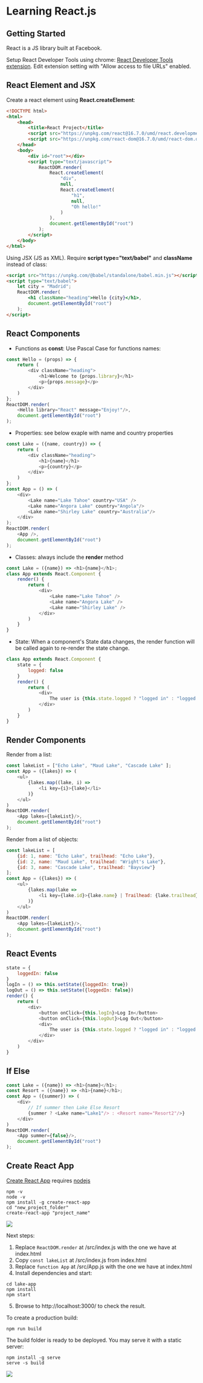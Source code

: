 # Learning React.js

## Getting Started
React is a JS library built at Facebook.

Setup React Developer Tools using chrome: [React Developer Tools extension](https://chrome.google.com/webstore/detail/react-developer-tools/fmkadmapgofadopljbjfkapdkoienihi?hl=es). Edit extension setting with "Allow access to file URLs" enabled.

## React Element and JSX
Create a react element using **React.createElement**:

```html
<!DOCTYPE html>
<html>
    <head>
        <title>React Project</title>
        <script src="https://unpkg.com/react@16.7.0/umd/react.development.js"></script>
        <script src="https://unpkg.com/react-dom@16.7.0/umd/react-dom.development.js"></script>
    </head>
    <body>
        <div id="root"></div>
        <script type="text/javascript">
            ReactDOM.render(
                React.createElement(
                    "div", 
                    null, 
                    React.createElement(
                        "h1",
                        null,
                        "Oh hello!"
                    )
                ),
                document.getElementById("root")
            );
        </script>
    </body>
</html>    
```

Using JSX (JS as XML). Require **script type="text/babel"** and **className** instead of class:  
```html 
<script src="https://unpkg.com/@babel/standalone/babel.min.js"></script>
<script type="text/babel">  
    let city = "Madrid";            
    ReactDOM.render(
        <h1 className="heading">Hello {city}</h1>,
        document.getElementById("root")
    );
</script>
```

## React Components

* Functions as **const**: Use Pascal Case for functions names:
```js 
const Hello = (props) => {
    return (
        <div className="heading">
            <h1>Welcome to {props.library}</h1>
            <p>{props.message}</p>
        </div>
    )
};    
ReactDOM.render(
    <Hello library="React" message="Enjoy!"/>,
    document.getElementById("root")
);
```

* Properties: see below exaple with name and country properties
```js          
const Lake = ({name, country}) => {
    return (
        <div className="heading">
            <h1>{name}</h1>
            <p>{country}</p>
        </div>
    )
}; 
const App = () => (
    <div>
        <Lake name="Lake Tahoe" country="USA" />
        <Lake name="Angora Lake" country="Angola"/>
        <Lake name="Shirley Lake" country="Australia"/>
    </div>
);
ReactDOM.render(
    <App />,
    document.getElementById("root")
);
```

* Classes: always include the **render** method
```js           
const Lake = ({name}) => <h1>{name}</h1>;
class App extends React.Component {
    render() {
        return (
            <div>
                <Lake name="Lake Tahoe" />
                <Lake name="Angora Lake" />
                <Lake name="Shirley Lake" />
            </div>
        )
    }
}    
```

* State: When a component's State data changes, the render function will be called again to re-render the state change.
```js
class App extends React.Component {
    state = {
        logged: false
    }
    render() {
        return (
            <div>
                The user is {this.state.logged ? "logged in" : "logged out"}.
            </div>
        )
    }
}
```

## Render Components
Render from a list:
```js
const lakeList = ["Echo Lake", "Maud Lake", "Cascade Lake" ];
const App = ({lakes}) => (
    <ul>
        {lakes.map((lake, i) => 
            <li key={i}>{lake}</li>    
        )}
    </ul>
)
ReactDOM.render(
    <App lakes={lakeList}/>,
    document.getElementById("root")
);
```

Render from a list of objects:
```js
const lakeList = [
    {id: 1, name: "Echo Lake", trailhead: "Echo Lake"}, 
    {id: 2, name: "Maud Lake", trailhead: "Wright's Lake"}, 
    {id: 3, name: "Cascade Lake", trailhead: "Bayview"}
];
const App = ({lakes}) => (
    <ul>
        {lakes.map(lake => 
            <li key={lake.id}>{lake.name} | Trailhead: {lake.trailhead}</li>    
        )}
    </ul>
)
ReactDOM.render(
    <App lakes={lakeList}/>,
    document.getElementById("root")
);
```

## React Events
```js
state = {
    loggedIn: false
}
logIn = () => this.setState({loggedIn: true})
logOut = () => this.setState({loggedIn: false})
render() {
    return (
        <div>
            <button onClick={this.logIn}>Log In</button>
            <button onClick={this.logOut}>Log Out</button>
            <div>
                The user is {this.state.logged ? "logged in" : "logged out"}.
            </div>
        </div>
    )
}
```

## If Else
```js
const Lake = ({name}) => <h1>{name}</h1>;
const Resort = ({name}) => <h1>{name}</h1>;
const App = ({summer}) => (
    <div>
        // If summer then Lake Else Resort
        {summer ? <Lake name="Lake1"/> : <Resort name="Resort2"/>}
    </div>
)
ReactDOM.render(
    <App summer={false}/>,
    document.getElementById("root")
);
```

## Create React App
[Create React App](https://create-react-app.dev) requires [nodejs](https://nodejs.org/en/)

```shell
npm -v
node -v
npm install -g create-react-app
cd "new_project_folder"
create-react-app "project_name"
```

![](img/create-react-app.PNG)

Next steps:

1. Replace `ReactDOM.render` at /src/index.js with the one we have at index.html
2. Copy `const lakeList` at /src/index.js from index.html
3. Replace `function App` at /src/App.js with the one we have at index.html
4. Install dependencies and start:
```shell
cd lake-app
npm install
npm start
```
5. Browse to http://localhost:3000/ to check the result.

To create a production build:
```shell
npm run build
```

The build folder is ready to be deployed. You may serve it with a static server:
```shell
npm install -g serve
serve -s build
```

![](img/react-build.PNG)